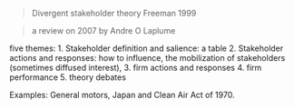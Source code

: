 
> Divergent stakeholder theory
> Freeman 1999

> a review on 2007 by Andre O Laplume

five themes:
	1. Stakeholder definition and salience: a table
	2. Stakeholder actions and responses: how to influence, the mobilization of stakeholders (sometimes diffused interest), 
	3. firm actions and responses
	4. firm performance
	5. theory debates

Examples: General motors, Japan and Clean Air Act of 1970.


<!--stackedit_data:
eyJoaXN0b3J5IjpbLTkwMTc4NTY1NSwtMTg3MzU5MDIyOSwtMT
k3NTg4ODE1NCwtNDM2ODIzNjIyLC0xNzE2MjQ0OTQ3XX0=
-->